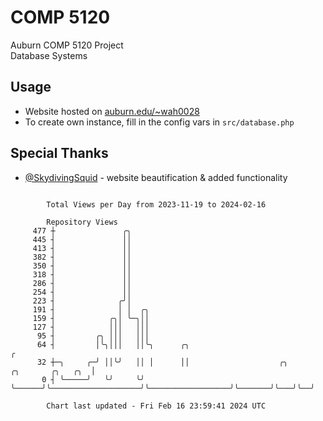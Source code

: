 # COMP 5120
Auburn COMP 5120 Project  
Database Systems

## Usage
- Website hosted on [auburn.edu/~wah0028](https://webhome.auburn.edu/~wah0028/)
- To create own instance, fill in the config vars in `src/database.php`

## Special Thanks
- [@SkydivingSquid](https://github.com/SkydivingSquid) - website beautification & added functionality

```

        Total Views per Day from 2023-11-19 to 2024-02-16

        Repository Views
     477 ┼               ╭╮
     445 ┤               ││
     413 ┤               ││
     382 ┤               ││
     350 ┤               ││
     318 ┤               ││
     286 ┤               ││
     254 ┤               ││
     223 ┤              ╭╯│
     191 ┤              │ │  ╭╮
     159 ┤            ╭╮│ ╰─╮││
     127 ┤            │││   │││
      95 ┤         ╭╮ │││   │││
      64 ┤         │╰╮│││   ││╰╮      ╭╮                                                          ╭
      32 ┼─╮     ╭─╯ ││╰╯   ││ │      ││                    ╭╮                  ╭╮       ╭╮   ╭╮  │
       0 ┤ ╰─────╯   ╰╯     ╰╯ ╰──────╯╰────────────────────╯╰──────────────────╯╰───────╯╰───╯╰──╯

        Chart last updated - Fri Feb 16 23:59:41 2024 UTC
        
```
